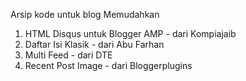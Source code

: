 Arsip kode untuk blog Memudahkan
<ol>
 <li>HTML Disqus untuk Blogger AMP - dari Kompiajaib</li>
 <li>Daftar Isi Klasik - dari Abu Farhan</li>
 <li>Multi Feed - dari DTE</li>
 <li>Recent Post Image - dari Bloggerplugins</li>
<ol>

